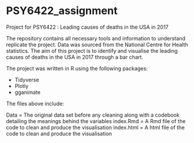 # PSY6422_assignment

Project for PSY6422 : Leading causes of deaths in the USA in 2017

The repository contains all necessary tools and information to understand replicate the project. 
Data was sourced from the National Centre for Health statistics. The aim of this project is to identify and visualise the leading causes of deaths in the USA in 2017 through a bar chart. 

The project was written in R using the following packages:
-	Tidyverse
-	Plotly
-	gganimate

The files above include:

Data = The original data set before any cleaning along with a codebook detailing the meanings behind the variables
index.Rmd = A Rmd file of the code to clean and produce the visualisation
index.html = A html file of the code to clean and produce the visualisation



